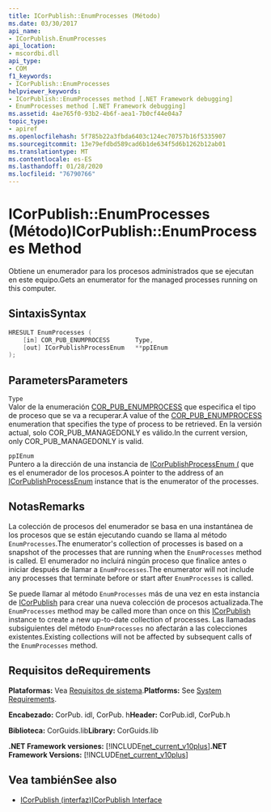```yaml
---
title: ICorPublish::EnumProcesses (Método)
ms.date: 03/30/2017
api_name:
- ICorPublish.EnumProcesses
api_location:
- mscordbi.dll
api_type:
- COM
f1_keywords:
- ICorPublish::EnumProcesses
helpviewer_keywords:
- ICorPublish::EnumProcesses method [.NET Framework debugging]
- EnumProcesses method [.NET Framework debugging]
ms.assetid: 4ae765f0-93b2-4b6f-aea1-7b0cf44e04a7
topic_type:
- apiref
ms.openlocfilehash: 5f785b22a3fbda6403c124ec70757b16f5335907
ms.sourcegitcommit: 13e79efdbd589cad6b1de634f5d6b1262b12ab01
ms.translationtype: MT
ms.contentlocale: es-ES
ms.lasthandoff: 01/28/2020
ms.locfileid: "76790766"
---
```

# <a name="icorpublishenumprocesses-method"></a><span data-ttu-id="d2885-102">ICorPublish::EnumProcesses (Método)</span><span class="sxs-lookup"><span data-stu-id="d2885-102">ICorPublish::EnumProcesses Method</span></span>
<span data-ttu-id="d2885-103">Obtiene un enumerador para los procesos administrados que se ejecutan en este equipo.</span><span class="sxs-lookup"><span data-stu-id="d2885-103">Gets an enumerator for the managed processes running on this computer.</span></span>  
  
## <a name="syntax"></a><span data-ttu-id="d2885-104">Sintaxis</span><span class="sxs-lookup"><span data-stu-id="d2885-104">Syntax</span></span>  
  
```cpp  
HRESULT EnumProcesses (  
    [in] COR_PUB_ENUMPROCESS       Type,  
    [out] ICorPublishProcessEnum   **ppIEnum  
);  
```  
  
## <a name="parameters"></a><span data-ttu-id="d2885-105">Parameters</span><span class="sxs-lookup"><span data-stu-id="d2885-105">Parameters</span></span>  
 `Type`  
 <span data-ttu-id="d2885-106">Valor de la enumeración [COR_PUB_ENUMPROCESS](cor-pub-enumprocess-enumeration.md) que especifica el tipo de proceso que se va a recuperar.</span><span class="sxs-lookup"><span data-stu-id="d2885-106">A value of the [COR_PUB_ENUMPROCESS](cor-pub-enumprocess-enumeration.md) enumeration that specifies the type of process to be retrieved.</span></span> <span data-ttu-id="d2885-107">En la versión actual, solo COR_PUB_MANAGEDONLY es válido.</span><span class="sxs-lookup"><span data-stu-id="d2885-107">In the current version, only COR_PUB_MANAGEDONLY is valid.</span></span>  
  
 `ppIEnum`  
 <span data-ttu-id="d2885-108">Puntero a la dirección de una instancia de [ICorPublishProcessEnum (](icorpublishprocessenum-interface.md) que es el enumerador de los procesos.</span><span class="sxs-lookup"><span data-stu-id="d2885-108">A pointer to the address of an [ICorPublishProcessEnum](icorpublishprocessenum-interface.md) instance that is the enumerator of the processes.</span></span>  
  
## <a name="remarks"></a><span data-ttu-id="d2885-109">Notas</span><span class="sxs-lookup"><span data-stu-id="d2885-109">Remarks</span></span>  
 <span data-ttu-id="d2885-110">La colección de procesos del enumerador se basa en una instantánea de los procesos que se están ejecutando cuando se llama al método `EnumProcesses`.</span><span class="sxs-lookup"><span data-stu-id="d2885-110">The enumerator's collection of processes is based on a snapshot of the processes that are running when the `EnumProcesses` method is called.</span></span> <span data-ttu-id="d2885-111">El enumerador no incluirá ningún proceso que finalice antes o iniciar después de llamar a `EnumProcesses`.</span><span class="sxs-lookup"><span data-stu-id="d2885-111">The enumerator will not include any processes that terminate before or start after `EnumProcesses` is called.</span></span>  
  
 <span data-ttu-id="d2885-112">Se puede llamar al método `EnumProcesses` más de una vez en esta instancia de [ICorPublish](icorpublish-interface.md) para crear una nueva colección de procesos actualizada.</span><span class="sxs-lookup"><span data-stu-id="d2885-112">The `EnumProcesses` method may be called more than once on this [ICorPublish](icorpublish-interface.md) instance to create a new up-to-date collection of processes.</span></span> <span data-ttu-id="d2885-113">Las llamadas subsiguientes del método `EnumProcesses` no afectarán a las colecciones existentes.</span><span class="sxs-lookup"><span data-stu-id="d2885-113">Existing collections will not be affected by subsequent calls of the `EnumProcesses` method.</span></span>  
  
## <a name="requirements"></a><span data-ttu-id="d2885-114">Requisitos de</span><span class="sxs-lookup"><span data-stu-id="d2885-114">Requirements</span></span>  
 <span data-ttu-id="d2885-115">**Plataformas:** Vea [Requisitos de sistema](../../../../docs/framework/get-started/system-requirements.md).</span><span class="sxs-lookup"><span data-stu-id="d2885-115">**Platforms:** See [System Requirements](../../../../docs/framework/get-started/system-requirements.md).</span></span>  
  
 <span data-ttu-id="d2885-116">**Encabezado:** CorPub. idl, CorPub. h</span><span class="sxs-lookup"><span data-stu-id="d2885-116">**Header:** CorPub.idl, CorPub.h</span></span>  
  
 <span data-ttu-id="d2885-117">**Biblioteca:** CorGuids.lib</span><span class="sxs-lookup"><span data-stu-id="d2885-117">**Library:** CorGuids.lib</span></span>  
  
 <span data-ttu-id="d2885-118">**.NET Framework versiones:** [!INCLUDE[net_current_v10plus](../../../../includes/net-current-v10plus-md.md)]</span><span class="sxs-lookup"><span data-stu-id="d2885-118">**.NET Framework Versions:** [!INCLUDE[net_current_v10plus](../../../../includes/net-current-v10plus-md.md)]</span></span>  
  
## <a name="see-also"></a><span data-ttu-id="d2885-119">Vea también</span><span class="sxs-lookup"><span data-stu-id="d2885-119">See also</span></span>

- [<span data-ttu-id="d2885-120">ICorPublish (interfaz)</span><span class="sxs-lookup"><span data-stu-id="d2885-120">ICorPublish Interface</span></span>](icorpublish-interface.md)
